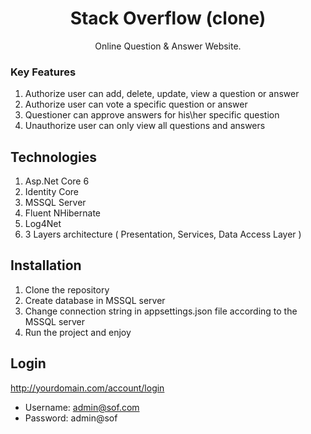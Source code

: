 <p><h1 align="center">Stack Overflow (clone)</h1></p>
<p align="center">Online Question & Answer Website.</p>

### Key Features
1. Authorize user can add, delete, update, view a question or answer
2. Authorize user can vote a specific question or answer
3. Questioner can approve answers for his\her specific question
4. Unauthorize user can only view all questions and answers

## Technologies
1. Asp.Net Core 6
2. Identity Core
3. MSSQL Server
4. Fluent NHibernate
5. Log4Net
6. 3 Layers architecture ( Presentation, Services, Data Access Layer )

## Installation
1. Clone the repository
2. Create database in MSSQL server
3. Change connection string in appsettings.json file according to the MSSQL server
4. Run the project and enjoy

## Login
http://yourdomain.com/account/login
* Username: admin@sof.com
* Password: admin@sof